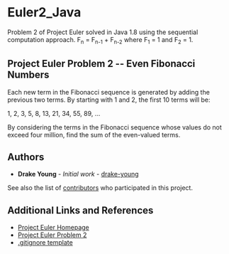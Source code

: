 # Euler2_Java

Problem 2 of Project Euler solved in Java 1.8 using the sequential computation approach. F<sub>n</sub> = F<sub>n-1</sub> + F<sub>n-2</sub> where F<sub>1</sub> = 1 and F<sub>2</sub> = 1.

## Project Euler Problem 2 -- Even Fibonacci Numbers

Each new term in the Fibonacci sequence is generated by adding the previous two terms. By starting with 1 and 2, the first 10 terms will be:

1, 2, 3, 5, 8, 13, 21, 34, 55, 89, ...

By considering the terms in the Fibonacci sequence whose values do not exceed four million, find the sum of the even-valued terms.

## Authors

* **Drake Young** - *Initial work* - [drake-young](https://github.com/drake-young)

See also the list of [contributors](https://github.com/drake-young/Euler2_Java/contributors) who participated in this project.

## Additional Links and References

* [Project Euler Homepage](https://projecteuler.net/about)
* [Project Euler Problem 2](https://projecteuler.net/problem=2)
* [.gitignore template](https://github.com/github/gitignore/blob/master/Global/JetBrains.gitignore)
